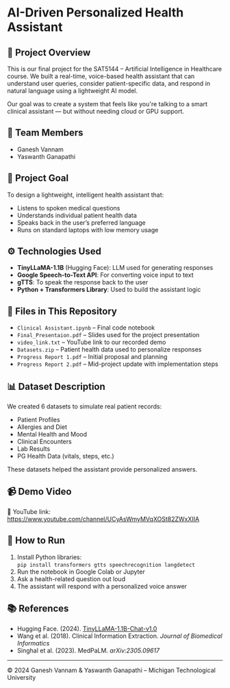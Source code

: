 # AI-Driven Personalized Health Assistant

## 🧠 Project Overview
This is our final project for the SAT5144 – Artificial Intelligence in Healthcare course. We built a real-time, voice-based health assistant that can understand user queries, consider patient-specific data, and respond in natural language using a lightweight AI model.

Our goal was to create a system that feels like you're talking to a smart clinical assistant — but without needing cloud or GPU support.

## 👥 Team Members
- Ganesh Vannam  
- Yaswanth Ganapathi

## 🎯 Project Goal
To design a lightweight, intelligent health assistant that:
- Listens to spoken medical questions
- Understands individual patient health data
- Speaks back in the user’s preferred language
- Runs on standard laptops with low memory usage

## ⚙️ Technologies Used
- **TinyLLaMA-1.1B** (Hugging Face): LLM used for generating responses  
- **Google Speech-to-Text API**: For converting voice input to text  
- **gTTS**: To speak the response back to the user  
- **Python + Transformers Library**: Used to build the assistant logic

## 📁 Files in This Repository
- `Clinical Assistant.ipynb` – Final code notebook  
- `Final_Presentaion.pdf` – Slides used for the project presentation  
- `video_link.txt` – YouTube link to our recorded demo  
- `Datasets.zip` – Patient health data used to personalize responses  
- `Progress Report 1.pdf` – Initial proposal and planning  
- `Progress Report 2.pdf` – Mid-project update with implementation steps

## 📊 Dataset Description
We created 6 datasets to simulate real patient records:
- Patient Profiles  
- Allergies and Diet  
- Mental Health and Mood  
- Clinical Encounters  
- Lab Results  
- PG Health Data (vitals, steps, etc.)

These datasets helped the assistant provide personalized answers.

## 📹 Demo Video
🎥 YouTube link: https://www.youtube.com/channel/UCyAsWmyMVqXOSt82ZWxXIIA

## 🚀 How to Run
1. Install Python libraries:  
   `pip install transformers gtts speechrecognition langdetect`
2. Run the notebook in Google Colab or Jupyter  
3. Ask a health-related question out loud  
4. The assistant will respond with a personalized voice answer

## 📚 References
- Hugging Face. (2024). [TinyLLaMA-1.1B-Chat-v1.0](https://huggingface.co/TinyLlama/TinyLlama-1.1B-Chat-v1.0)  
- Wang et al. (2018). Clinical Information Extraction. *Journal of Biomedical Informatics*  
- Singhal et al. (2023). MedPaLM. *arXiv:2305.09617*  


---

© 2024 Ganesh Vannam & Yaswanth Ganapathi – Michigan Technological University
